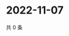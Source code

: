 # 2022-11-07

共 0 条

<!-- BEGIN WEIBO -->
<!-- 最后更新时间 Mon Nov 07 2022 22:11:06 GMT+0800 (China Standard Time) -->

<!-- END WEIBO -->
